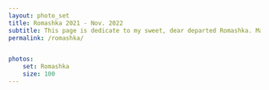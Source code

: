 ```yaml
---
layout: photo_set
title: Romashka 2021 - Nov. 2022
subtitle: This page is dedicate to my sweet, dear departed Romashka. May her feral spirit live on. Click [here](movies.md) for videos.
permalink: /romashka/


photos:
    set: Romashka
    size: 100
---
```


